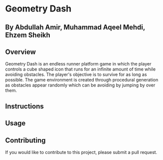 # Geometry Dash
## By Abdullah Amir, Muhammad Aqeel Mehdi, Ehzem Sheikh

## Overview
Geometry Dash is an endless runner platform game in which the player controls a cube shaped icon that runs for an infinite amount of time while avoiding obstacles. The player's objective is to survive for as long as possible. The game environment is created through procedural generation as obstacles appear randomly which can be avoiding by jumping  by over them.

## Instructions


## Usage



## Contributing

If you would like to contribute to this project, please submit a pull request.

<!-- ## References

1. Parallel BFS Implemenation:  
Blelloch, G.E. and Maggs, B.M. (2010). Parallel Algorithms. School of Computer Science, Carnegie Mellon University. pp. 22-24
2. Sequential Closest Pair Implementation:  
syphh. (2021, July 24). closest_pair.py [Gist]. GitHub. http://gist.github.com/syphh/b6668694edacf8cc987f89bf1270125c -->
